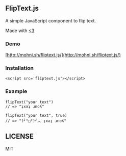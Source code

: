 ## FlipText.js

A simple JavaScript component to flip text.

Made with [<3](https://twitter.com/arrowgunz)

### Demo

[http://mohni.sh/fliptext.js/](http://mohni.sh/fliptext.js/)

### Installation
`<script src='fliptext.js'></script>`

### Example

```
flipText("your text")
// => "ʇxǝʇ ɹnoʎ"

flipText("your text", true)
// => "(╯°□°)╯︵ ʇxǝʇ ɹnoʎ"
```

## LICENSE

MIT